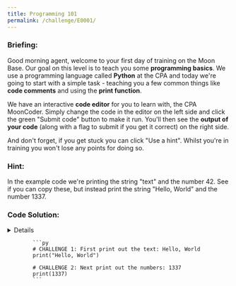 ```yaml
---
title: Programming 101
permalink: /challenge/E0001/
---
```



### Briefing: 
Good morning agent, welcome to your first day of training on the Moon Base. Our goal on this level is to teach you some **programming basics**. We use a programming language called **Python** at the CPA and today we're going to start with a simple task - teaching you a few common things like **code comments** and using the **print function**.

We have an interactive **code editor** for you to learn with, the CPA MoonCoder. Simply change the code in the editor on the left side and click the green "Submit code" button to make it run. You'll then see the **output of your code** (along with a flag to submit if you get it correct) on the right side.

And don't forget, if you get stuck you can click "Use a hint". Whilst you're in training you won't lose any points for doing so.

### Hint: 
In the example code we're printing the string "text" and the number 42. See if you can copy these, but instead print the string "Hello, World" and the number 1337.

### Code Solution: 
<div class="has-spoiler">
    <span class="spoiler-span">
        <details></details>
        <summary></summary>
            <div markdown="1" class="spoiler-content">

            ```py
            # CHALLENGE 1: First print out the text: Hello, World
            print("Hello, World")

            # CHALLENGE 2: Next print out the numbers: 1337
            print(1337)
            ```

</div></span></div>